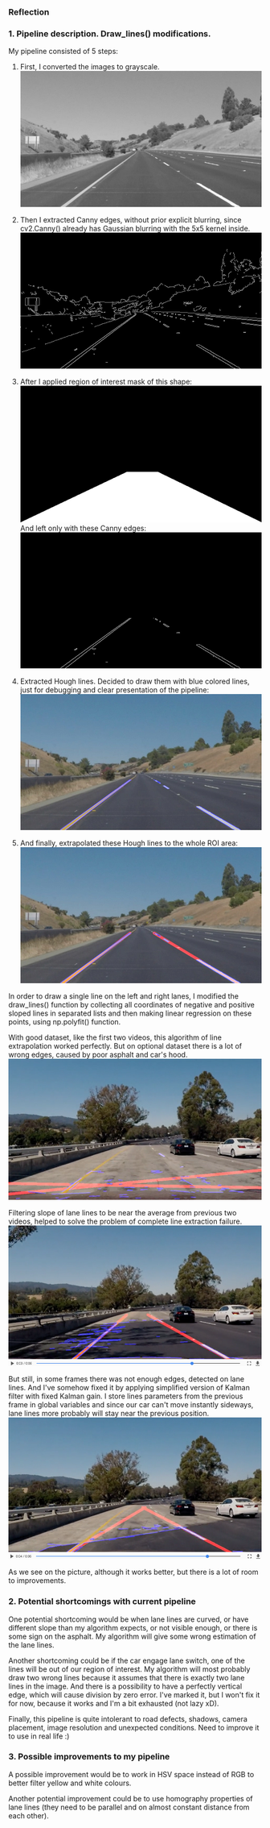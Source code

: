 
[//]: # (Image References)

[image1]: ./examples/gray.jpg "Grayscale"
[image2]: ./examples/uneven_pavement.png "Bad pavement"
[image3]: ./examples/shadows.png "Shadows"
[image4]: ./examples/edges.jpg "Canny edges"
[image5]: ./examples/mask.jpg "Region of interest mask"
[image6]: ./examples/failure.png "Without angle filter"
[image7]: ./examples/masked_edges.jpg "ROI applied"
[image8]: ./examples/HoughLines.jpg "Hough Lines"
[image9]: ./examples/final_lines.jpg "Final lines"

### Reflection

### 1. Pipeline description. Draw_lines() modifications.

My pipeline consisted of 5 steps:

1. First, I converted the images to grayscale.
![gray][image1]

2. Then I extracted Canny edges, without prior explicit blurring, since cv2.Canny() already has Gaussian blurring with the 5x5 kernel inside.
![Canny][image4]

3. After I applied region of interest mask of this shape:
![ROI mask][image5]
And left only with these Canny edges:
![ROI mask applied][image7]

4. Extracted Hough lines. Decided to draw them with blue colored lines, just for debugging and clear presentation of the pipeline:
![Hough lines][image8]

5. And finally, extrapolated these Hough lines to the whole ROI area:
![Extrapolated lines][image9]

In order to draw a single line on the left and right lanes, I modified the draw_lines() function by collecting all coordinates of negative and positive sloped lines in separated lists and then making linear regression on these points, using np.polyfit() function.

With good dataset, like the first two videos, this algorithm of line extrapolation worked perfectly. But on optional dataset there is a lot of wrong edges, caused by poor asphalt and car's hood.
![failure][image6]

Filtering slope of lane lines to be near the average from previous two videos, helped to solve the problem of complete line extraction failure.
![shadows][image3]

But still, in some frames there was not enough edges, detected on lane lines.
And I've somehow fixed it by applying simplified version of Kalman filter with fixed Kalman gain. I store lines parameters from the previous frame in global variables and since our car can't move instantly sideways, lane lines more probably will stay near the previous position.
![uneven pavement][image2]

As we see on the picture, although it works better, but there is a lot of room to improvements.

### 2. Potential shortcomings with current pipeline

One potential shortcoming would be when lane lines are curved, or have different slope than my algorithm expects, or not visible enough, or there is some sign on the asphalt. My algorithm will give some wrong estimation of the lane lines.

Another shortcoming could be if the car engage lane switch, one of the lines will be out of our region of interest. My algorithm will most probably draw two wrong lines because it assumes that there is exactly two lane lines in the image. And there is a possibility to have a perfectly vertical edge, which will cause division by zero error. I've marked it, but I won't fix it for now, because it works and I'm a bit exhausted (not lazy xD).

Finally, this pipeline is quite intolerant to road defects, shadows, camera placement, image resolution and unexpected conditions. Need to improve it to use in real life :)


### 3. Possible improvements to my pipeline

A possible improvement would be to work in HSV space instead of RGB to better filter yellow and white colours.

Another potential improvement could be to use homography properties of lane lines (they need to be parallel and on almost constant distance from each other).
